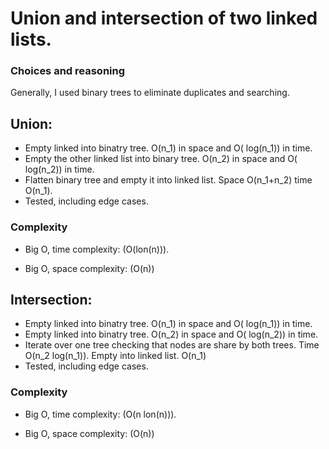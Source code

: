 Union and intersection of two linked lists.
================


### Choices and reasoning
Generally, I used binary trees to eliminate duplicates and searching.

## Union:

- Empty linked into binatry tree. O\(n_1\) in space and O\( log(n_1)\) in time.
- Empty the other linked list into binary tree. O\(n_2\) in space and O\( log(n_2)\) in time.
- Flatten binary tree and empty it into linked list. Space O\(n_1+n_2\) time O\(n_1\).
- Tested, including edge cases.

### Complexity

- Big O, time complexity: \(O(lon(n))\).

- Big O, space complexity: \(O(n)\)

## Intersection:

- Empty linked into binatry tree. O\(n_1\) in space and O\( log(n_1)\) in time.
- Empty linked into binatry tree. O\(n_2\) in space and O\( log(n_2)\) in time.
- Iterate over one tree checking that nodes are share by both trees. Time O\(n_2 log(n_1)\).
Empty into linked list. O\(n_1\)
- Tested, including edge cases.

### Complexity

- Big O, time complexity: \(O(n lon(n))\).

- Big O, space complexity: \(O(n)\)
